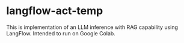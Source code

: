 # langflow-act-temp
This is implementation of an LLM inference with RAG capability using LangFlow. Intended to run on Google Colab.
